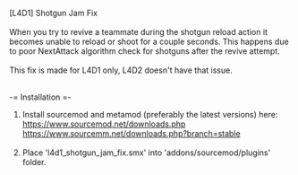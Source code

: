 [L4D1] Shotgun Jam Fix<br><br>
When you try to revive a teammate during the shotgun reload action it becomes unable to reload or shoot for a couple seconds. This happens due to poor NextAttack algorithm check for shotguns after the revive attempt.<br><br>
This fix is made for L4D1 only, L4D2 doesn't have that issue.<br><br>

-= Installation =-
1. Install sourcemod and metamod (preferably the latest versions) here:<br>
   https://www.sourcemod.net/downloads.php<br>
   https://www.sourcemm.net/downloads.php?branch=stable<br><br>
2. Place 'l4d1_shotgun_jam_fix.smx' into 'addons/sourcemod/plugins' folder.<br>
